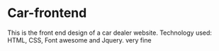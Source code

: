 # Car-frontend
This is the front end design of a car dealer website.
Technology used: HTML, CSS, Font awesome and Jquery.
very fine

